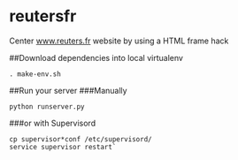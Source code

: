 # reutersfr
Center www.reuters.fr website by using a HTML frame hack

##Download dependencies into local virtualenv
```
. make-env.sh
```
##Run your server
###Manually
```
python runserver.py
```
###or with Supervisord
```
cp supervisor*conf /etc/supervisord/
service supervisor restart`
```
